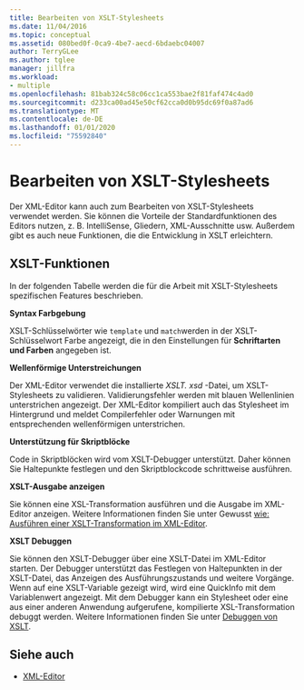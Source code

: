 ```yaml
---
title: Bearbeiten von XSLT-Stylesheets
ms.date: 11/04/2016
ms.topic: conceptual
ms.assetid: 080bed0f-0ca9-4be7-aecd-6bdaebc04007
author: TerryGLee
ms.author: tglee
manager: jillfra
ms.workload:
- multiple
ms.openlocfilehash: 81bab324c58c06cc1ca553bae2f81faf474c4ad0
ms.sourcegitcommit: d233ca00ad45e50cf62cca0d0b95dc69f0a87ad6
ms.translationtype: MT
ms.contentlocale: de-DE
ms.lasthandoff: 01/01/2020
ms.locfileid: "75592840"
---
```

# <a name="edit-xslt-style-sheets"></a>Bearbeiten von XSLT-Stylesheets

Der XML-Editor kann auch zum Bearbeiten von XSLT-Stylesheets verwendet werden. Sie können die Vorteile der Standardfunktionen des Editors nutzen, z. B. IntelliSense, Gliedern, XML-Ausschnitte usw. Außerdem gibt es auch neue Funktionen, die die Entwicklung in XSLT erleichtern.

## <a name="xslt-features"></a>XSLT-Funktionen

In der folgenden Tabelle werden die für die Arbeit mit XSLT-Stylesheets spezifischen Features beschrieben.

**Syntax Farbgebung**

XSLT-Schlüsselwörter wie `template` und `match`werden in der XSLT-Schlüsselwort Farbe angezeigt, die in den Einstellungen für **Schriftarten und Farben** angegeben ist.

**Wellenförmige Unterstreichungen**

Der XML-Editor verwendet die installierte *XSLT. xsd* -Datei, um XSLT-Stylesheets zu validieren. Validierungsfehler werden mit blauen Wellenlinien unterstrichen angezeigt. Der XML-Editor kompiliert auch das Stylesheet im Hintergrund und meldet Compilerfehler oder Warnungen mit entsprechenden wellenförmigen unterstrichen.

**Unterstützung für Skriptblöcke**

Code in Skriptblöcken wird vom XSLT-Debugger unterstützt. Daher können Sie Haltepunkte festlegen und den Skriptblockcode schrittweise ausführen.

**XSLT-Ausgabe anzeigen**

Sie können eine XSL-Transformation ausführen und die Ausgabe im XML-Editor anzeigen. Weitere Informationen finden Sie unter Gewusst [wie: Ausführen einer XSLT-Transformation im XML-Editor](../xml-tools/how-to-execute-an-xslt-transformation-from-the-xml-editor.md).

**XSLT Debuggen**

Sie können den XSLT-Debugger über eine XSLT-Datei im XML-Editor starten. Der Debugger unterstützt das Festlegen von Haltepunkten in der XSLT-Datei, das Anzeigen des Ausführungszustands und weitere Vorgänge. Wenn auf eine XSLT-Variable gezeigt wird, wird eine QuickInfo mit dem Variablenwert angezeigt. Mit dem Debugger kann ein Stylesheet oder eine aus einer anderen Anwendung aufgerufene, kompilierte XSL-Transformation debuggt werden. Weitere Informationen finden Sie unter [Debuggen von XSLT](../xml-tools/debugging-xslt.md).

## <a name="see-also"></a>Siehe auch

- [XML-Editor](../xml-tools/xml-editor.md)
